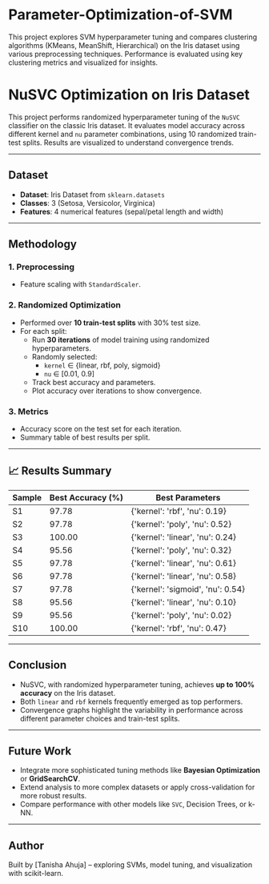 # Parameter-Optimization-of-SVM
This project explores SVM hyperparameter tuning and compares clustering algorithms (KMeans, MeanShift, Hierarchical) on the Iris dataset using various preprocessing techniques. Performance is evaluated using key clustering metrics and visualized for insights.

# NuSVC Optimization on Iris Dataset

This project performs randomized hyperparameter tuning of the `NuSVC` classifier on the classic Iris dataset. It evaluates model accuracy across different kernel and `nu` parameter combinations, using 10 randomized train-test splits. Results are visualized to understand convergence trends.

---

## Dataset

- **Dataset**: Iris Dataset from `sklearn.datasets`
- **Classes**: 3 (Setosa, Versicolor, Virginica)
- **Features**: 4 numerical features (sepal/petal length and width)

---

##  Methodology

### 1. **Preprocessing**
- Feature scaling with `StandardScaler`.

### 2. **Randomized Optimization**
- Performed over **10 train-test splits** with 30% test size.
- For each split:
  - Run **30 iterations** of model training using randomized hyperparameters.
  - Randomly selected:
    - `kernel` ∈ {linear, rbf, poly, sigmoid}
    - `nu` ∈ [0.01, 0.9]
  - Track best accuracy and parameters.
  - Plot accuracy over iterations to show convergence.

### 3. **Metrics**
- Accuracy score on the test set for each iteration.
- Summary table of best results per split.

---

## 📈 Results Summary

| Sample | Best Accuracy (%) | Best Parameters                |
|--------|-------------------|--------------------------------|
| S1     | 97.78             | {'kernel': 'rbf', 'nu': 0.19}  |
| S2     | 97.78             | {'kernel': 'poly', 'nu': 0.52} |
| S3     | 100.00            | {'kernel': 'linear', 'nu': 0.24} |
| S4     | 95.56             | {'kernel': 'poly', 'nu': 0.32} |
| S5     | 97.78             | {'kernel': 'linear', 'nu': 0.61} |
| S6     | 97.78             | {'kernel': 'linear', 'nu': 0.58} |
| S7     | 97.78             | {'kernel': 'sigmoid', 'nu': 0.54} |
| S8     | 95.56             | {'kernel': 'linear', 'nu': 0.10} |
| S9     | 95.56             | {'kernel': 'poly', 'nu': 0.02} |
| S10    | 100.00            | {'kernel': 'rbf', 'nu': 0.47} |

---


## Conclusion

- NuSVC, with randomized hyperparameter tuning, achieves **up to 100% accuracy** on the Iris dataset.
- Both `linear` and `rbf` kernels frequently emerged as top performers.
- Convergence graphs highlight the variability in performance across different parameter choices and train-test splits.

---

## Future Work

- Integrate more sophisticated tuning methods like **Bayesian Optimization** or **GridSearchCV**.
- Extend analysis to more complex datasets or apply cross-validation for more robust results.
- Compare performance with other models like `SVC`, Decision Trees, or k-NN.

---

## Author

Built by [Tanisha Ahuja] – exploring SVMs, model tuning, and visualization with scikit-learn.

